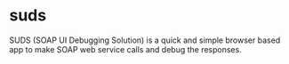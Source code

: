 suds
====

SUDS (SOAP UI Debugging Solution) is a quick and simple browser based app to make SOAP web service calls and debug the responses.

